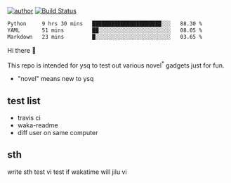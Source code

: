 [![author](https://img.shields.io/badge/author-ysq-green)](https://github.com/Yang-Shiqin)
[![Build Status](https://app.travis-ci.com/Yang-Shiqin/testall.svg?branch=main)](https://app.travis-ci.com/Yang-Shiqin/testall)

<!--START_SECTION:waka-->

```txt
Python     9 hrs 30 mins   ██████████████████████░░░   88.30 %
YAML       51 mins         ██░░░░░░░░░░░░░░░░░░░░░░░   08.05 %
Markdown   23 mins         █░░░░░░░░░░░░░░░░░░░░░░░░   03.65 %
```

<!--END_SECTION:waka-->

Hi there 👋

This repo is intended for ysq to test out various novel<sup>*</sup> gadgets just for fun.

- "novel" means new to ysq

## test list
- travis ci
- waka-readme
- diff user on same computer

## sth
write sth
test vi
test if wakatime will jilu vi

